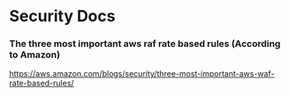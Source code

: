 # Security Docs

### The three most important aws raf rate based rules (According to Amazon)

https://aws.amazon.com/blogs/security/three-most-important-aws-waf-rate-based-rules/
